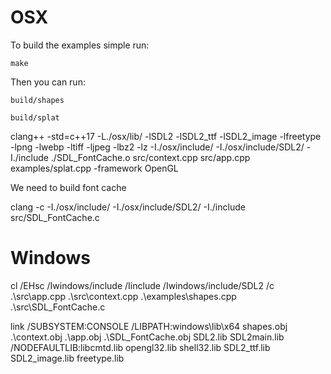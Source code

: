 # OSX

To build the examples simple run:

```
make
```

Then you can run:

```
build/shapes
```

```
build/splat
```

clang++ -std=c++17 -L./osx/lib/ -lSDL2 -lSDL2_ttf -lSDL2_image -lfreetype -lpng -lwebp -ltiff -ljpeg -lbz2 -lz -I./osx/include/ -I./osx/include/SDL2/ -I./include ./SDL_FontCache.o src/context.cpp src/app.cpp examples/splat.cpp -framework OpenGL

We need to build font cache

clang -c -I./osx/include/ -I./osx/include/SDL2/  -I./include src/SDL_FontCache.c

# Windows

cl /EHsc /Iwindows/include /Iinclude /Iwindows/include/SDL2 /c .\src\app.cpp .\src\context.cpp .\examples\shapes.cpp .\src\SDL_FontCache.c

link /SUBSYSTEM:CONSOLE /LIBPATH:windows\lib\x64 shapes.obj .\context.obj .\app.obj .\SDL_FontCache.obj SDL2.lib SDL2main.lib /NODEFAULTLIB:libcmtd.lib opengl32.lib shell32.lib SDL2_ttf.lib SDL2_image.lib freetype.lib
